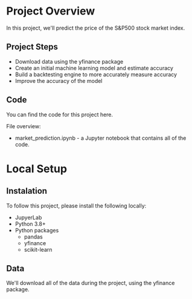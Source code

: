 # **Project Overview**
In this project, we'll predict the price of the S&P500 stock market index.

## **Project Steps**
- Download data using the yfinance package
- Create an initial machine learning model and estimate accuracy
- Build a backtesting engine to more accurately measure accuracy
- Improve the accuracy of the model

## **Code**

You can find the code for this project here.

File overview:

- market_prediction.ipynb - a Jupyter notebook that contains all of the code.

# **Local Setup**

## **Instalation**

To follow this project, please install the following locally:

- JupyerLab
- Python 3.8+
- Python packages
    - pandas
    - yfinance
    - scikit-learn

## **Data**
We'll download all of the data during the project, using the yfinance package.